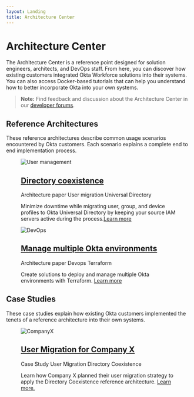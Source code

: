 ```yaml
---
layout: Landing
title: Architecture Center
---
```


# Architecture Center

The Architecture Center is a reference point designed for solution engineers, architects, and DevOps staff. From here, you can discover how existing customers integrated Okta Workforce solutions into their systems. You can also access Docker-based tutorials that can help you understand how to better incorporate Okta into your own systems.

> **Note:** Find feedback and discussion about the Architecture Center in our [developer forums](https://devforum.okta.com/c/questions/architecture/24).

## Reference Architectures

These reference architectures describe common usage scenarios encountered by Okta customers. Each scenario explains a complete end to end implementation process.

<figure class="main-card main-card_size_large">
  <img
    class="main-card__image"
    src="/img/architecture/thumbs/usermgmt.png"
    alt="User management"
  >
  <figcaption class="main-card__body">
    <h2 class="main-card__title">
      <a
        class="main-card__main-link"
        href="/architecture-center/architectures/directory-coexistence"
      >
        Directory coexistence
      </a>
    </h2>
    <div class="main-card__wrapper">
      <span class="main-card__tag">
        Architecture paper
      </span>
      <span class="main-card__tag">
        User migration
      </span>
      <span class="main-card__tag">
        Universal Directory
      </span>
    </div>
    <p class="main-card__text">
      Minimize downtime while migrating user, group, and device profiles to Okta Universal Directory by keeping your source IAM servers active during the process.<a class="main-card__link" href="/architecture-center/architectures/directory-coexistence">Learn more</a>
    </p>
  </figcaption>
</figure>

<figure class="main-card">
  <img
    class="main-card__image"
    src="/img/architecture/thumbs/devops.png"
    alt="DevOps"
  >
  <figcaption class="main-card__body">
    <h2 class="main-card__title">
      <a
        class="main-card__main-link"
        href="/architecture-center/architectures/multiple-environments"
      >
        Manage multiple Okta environments
      </a>
    </h2>
    <div class="main-card__wrapper">
      <span class="main-card__tag">
        Architecture paper
      </span>
      <span class="main-card__tag">
        Devops
      </span>
      <span class="main-card__tag">
        Terraform
      </span>
    </div>
    <p class="main-card__text">
      Create solutions to deploy and manage multiple Okta environments with Terraform. <a class="main-card__link" href="/architecture-center/architectures/multiple-environments">Learn more</a>
    </p>
  </figcaption>
</figure>

## Case Studies

These case studies explain how existing Okta customers implemented the tenets of a reference architecture into their own systems.

<figure class="main-card main-card_size_large">
  <img
    class="main-card__image"
    src="/img/architecture/thumbs/companyx.jpg"
    alt="CompanyX"
  >
  <figcaption class="main-card__body">
    <h2 class="main-card__title">
      <a
        class="main-card__main-link"
        href="/architecture-center/case-studies/companyx/"
      >
        User Migration for Company X
      </a>
    </h2>
    <div class="main-card__wrapper">
      <span class="main-card__tag">
        Case Study
      </span>
      <span class="main-card__tag">
        User Migration
      </span>
      <span class="main-card__tag">
        Directory Coexistence
      </span>
    </div>
    <p class="main-card__text">
      Learn how Company X planned their user migration strategy to apply the Directory Coexistence reference architecture. <a class="main-card__link" href="/architecture-center/case-studies/companyx/">Learn more.</a>
    </p>
  </figcaption>
</figure>
